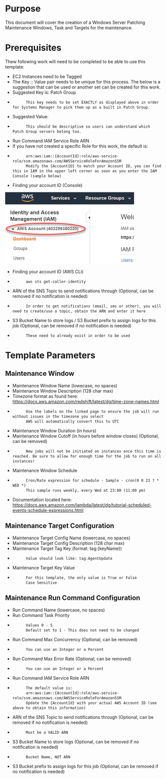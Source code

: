 # Purpose

This document will cover the creation of a Windows Server Patching Maintenance Windows, Task and Targets for the maintenance.

# Prerequisites

Thew following work will need to be completed to be able to use this template:

* EC2 Instances need to be Tagged
* The Key :: Value pair needs to be unique for this process. The below is a suggestion that can be used or another set can be created for this work.
* Suggested Key is: Patch Group
*           This key needs to be set EXACTLY as displayed above in order for Systems Manager to pick them up as a built in Patch Group.
* Suggested Value:
*           This should be descriptive so users can understand which Patch Group servers belong too.
* Run Command IAM Service Role ARN
* If you have not created a specific Role for this work, the default is:
*           arn:aws:iam::{AccountId}:role/aws-service-role/ssm.amazonaws.com/AWSServiceRoleForAmazonSSM
            Modify the {AccountID} to match your Account ID, you can find this in IAM in the upper left corner as soon as you enter the IAM Console (sample below)
* Finding your account ID (Console)

![Console AccountId](/images/account-id-iam-console.png)

* Finding your account ID (AWS CLi)
*           aws sts get-caller-identity
* ARN of the SNS Topic to send notifications through (Optional, can be removed if no notification is needed)
*           In order to get notifications (email, sms or other), you will need to create/use a topic, obtain the ARN and enter it here
* S3 Bucket Name to store logs / S3 Bucket prefix to assign logs for this job (Optional, can be removed if no notification is needed)
*           These need to already exist in order to be used

# Template Parameters
## Maintenance Window

* Maintenance Window Name (lowecase, no spaces)
* Maintenance Window Description (128 char max)
* Timezone format as found here: https://docs.aws.amazon.com/redshift/latest/dg/time-zone-names.html
*           Use the labels on the linked page to ensure the job will run without issues in the timezone you select
            AWS will automatically convert this to UTC
* Maintenance Window Duration (in hours)
* Maintenance Window Cutoff (in hours before window closes) (Optional, can be removed)
*           New jobs will not be initiated on instances once this time is reached. Be sure to allow for enough time for the job to run on all instances!
* Maintenance Window Schedule
*           Cron/Rate expression for schedule - Sample - cron(0 0 23 ? * WED *)
            This sample runs weekly, every Wed at 23:00 (11:00 pm)
* Documentation located here: https://docs.aws.amazon.com/lambda/latest/dg/tutorial-scheduled-events-schedule-expressions.html

## Maintenance Target Configuration

* Maintenance Target Config Name (lowercase, no spaces)
* Maintenance Target Config Description (128 char max)
* Maintenance Target Tag Key (format: tag:{keyName})
*           Value should look like: tag:AgentUpdate
* Maintenance Target Key Value
*           For this template, the only value is True or False
            Case Sensitive

## Maintenance Run Command Configuration

* Run Command Name (lowercase, no spaces)
* Run Command Task Priority
*           Values 0 - 5
            Default set to 1 - This does not need to be changed
* Run Command Max Concurrency (Optional, can be removed)
*           You can use an Integer or a Percent
* Run Command Max Error Rate (Optional, can be removed)
*           You can use an Integer or a Percent
* Run Command IAM Service Role ARN
*           The default value is:
            arn:aws:iam::{AccountId}:role/aws-service-role/ssm.amazonaws.com/AWSServiceRoleForAmazonSSM
            Update the {AccountId} with your actual AWS Account ID (see above to obtain this information)
* ARN of the SNS Topic to send notifications through (Optional, can be removed if no notification is needed)
*           Must be a VALID ARN
* S3 Bucket Name to store logs (Optional, can be removed if no notification is needed)
*           Bucket Name, NOT ARN
* S3 Bucket prefix to assign logs for this job (Optional, can be removed if no notification is needed)
